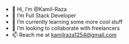 - 👋 Hi, I’m @Kamil-Raza
- 👀 I’m Full Stack Developer
- 🌱 I’m currently learning some more cool stuff
- 💞️ I’m looking to collaborate with freelancers
- 📫 Reach me at kamilraza1254@gmail.com

<!---
Kamil-Raza/Kamil-Raza is a ✨ special ✨ repository because its `README.md` (this file) appears on your GitHub profile.
You can click the Preview link to take a look at your changes.
--->
